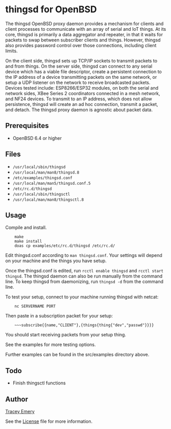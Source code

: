thingsd for OpenBSD
====================

The thingsd OpenBSD proxy daemon provides a mechanism for clients and client
processes to communicate with an array of serial and IoT things. At its core,
thingsd is primarily a data aggregator and repeater, in that it waits for
packets to swap between subscriber clients and things. However, thingsd also
provides password control over those connections, including client limits.

On the client side, thingsd sets up TCP/IP sockets to transmit packets to and
from things. On the server side, thingsd can connect to any serial device which
has a viable file descriptor, create a persistent connection to the IP address
of a device transmitting packets on the same network, or setup a UDP listener
on the network to receive broadcasted packets. Devices tested include:
ESP8266/ESP32 modules, on both the serial and network sides, XBee Series 2
coordinators connected in a mesh network, and NF24 devices. To transmit to an
IP address, which does not allow persistence, thingsd will create an ad hoc
connection, transmit a packet, and detach. The thingsd proxy daemon is agnostic
about packet data.

Prerequisites
-------------

* OpenBSD 6.4 or higher

Files
-----

* `/usr/local/sbin/thingsd`
* `/usr/local/man/man8/thingsd.8`
* `/etc/examples/thingsd.conf`
* `/usr/local/man/man5/thingsd.conf.5`
* `/etc/rc.d/thingsd`
* `/usr/local/sbin/thingsctl`
* `/usr/local/man/man8/thingsctl.8`

Usage
-----

Compile and install.

		make
		make install
		doas cp examples/etc/rc.d/thingsd /etc/rc.d/

Edit thingsd.conf according to `man thingsd.conf`. Your settings will depend
on your machine and the things you have setup.

Once the thingsd.conf is edited, run `rcctl enable thingsd` and
`rcctl start thingsd`. The thingsd daemon can also be run manually from the
command line. To keep thingsd from daemonizing, run `thingsd -d` from the
command line.

To test your setup, connect to your machine running thingsd with netcat:

		nc SERVERNAME PORT

Then paste in a subscription packet for your setup:

		~~~subscribe{{name,"CLIENT"},{things{thing{"dev","passwd"}}}}

You should start receiving packets from your setup thing.

See the examples for more testing options.

Further examples can be found in the src/examples directory above.

Todo
----

* Finish thingsctl functions

Author
------

[Tracey Emery](https://github.com/basepr1me/)

See the [License](LICENSE.md) file for more information.
